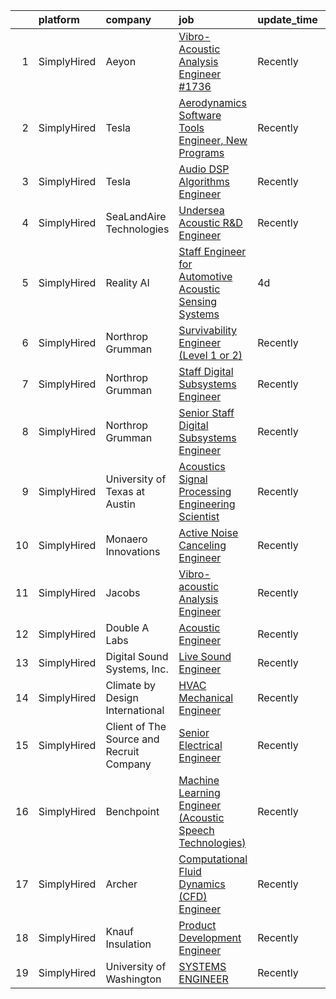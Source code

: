 

|    | platform    | company                                  | job                                                                                                                                                                    | update_time   | location        |
|---:|:------------|:-----------------------------------------|:-----------------------------------------------------------------------------------------------------------------------------------------------------------------------|:--------------|:----------------|
|  1 | SimplyHired | Aeyon                                    | [Vibro-Acoustic Analysis Engineer #1736](https://www.simplyhired.com/job/wN5XD1z_787_anypGpbUcA5MfwkbgcJZBDfI8Q3rHSfVbZ27zQ0YXQ?q=acoustic+engineer)                   | Recently      | Houston, TX     |
|  2 | SimplyHired | Tesla                                    | [Aerodynamics Software Tools Engineer, New Programs](https://www.simplyhired.com/job/zO8gcthxFQqgNmwD9bdYUrhRy13Ovr3XTHhU0ibGJoZo7L7tcfLxOw?q=acoustic+engineer)       | Recently      | Hawthorne, CA   |
|  3 | SimplyHired | Tesla                                    | [Audio DSP Algorithms Engineer](https://www.simplyhired.com/job/zAH60BVebUbm-tqlbtPYMJqnVPQZqOdx9BAgvy6qSEXoMrzIS_Y3Rw?q=acoustic+engineer)                            | Recently      | Palo Alto, CA   |
|  4 | SimplyHired | SeaLandAire Technologies                 | [Undersea Acoustic R&D Engineer](https://www.simplyhired.com/job/hZd4MM6ivHSqQ2hKkSFxDcuc5th9uhpbq2X99tdFufOh7nbm-htf8A?q=acoustic+engineer)                           | Recently      | Jackson, MI     |
|  5 | SimplyHired | Reality AI                               | [Staff Engineer for Automotive Acoustic Sensing Systems](https://www.simplyhired.com/job/Gu3mkucJt11d9d5s276r_jZXVsxoAUW2j5tdfmF465HL1N2wnzRLRA?q=acoustic+engineer)   | 4d            | United States   |
|  6 | SimplyHired | Northrop Grumman                         | [Survivability Engineer (Level 1 or 2)](https://www.simplyhired.com/job/_xW4fMDzd_6hHOgbxuz5vSUFHzHieLNuXFKH2JUlS3evYq5ApiwgJQ?q=acoustic+engineer)                    | Recently      | San Diego, CA   |
|  7 | SimplyHired | Northrop Grumman                         | [Staff Digital Subsystems Engineer](https://www.simplyhired.com/job/pQtHlv4vKiccUW_vWbyyeif_y4Ezl34oDMBxkWvBwT1kuhf3gqnrcg?q=acoustic+engineer)                        | Recently      | Linthicum, MD   |
|  8 | SimplyHired | Northrop Grumman                         | [Senior Staff Digital Subsystems Engineer](https://www.simplyhired.com/job/YjJfoNaqcv011Wqztoo9EjJ3lbELIsuf43CbU7hmECsBXHljBd8wnw?q=acoustic+engineer)                 | Recently      | Linthicum, MD   |
|  9 | SimplyHired | University of Texas at Austin            | [Acoustics Signal Processing Engineering Scientist](https://www.simplyhired.com/job/HWedRlYFTSZGHpmJpg0bJAWO-582Glb5ZSP2m0z-wdgCu3dbYdvcGA?q=acoustic+engineer)        | Recently      | Austin, TX      |
| 10 | SimplyHired | Monaero Innovations                      | [Active Noise Canceling Engineer](https://www.simplyhired.com/job/RWREWqwKgO1bdZpEW18kQGxGX4DG8CWNQl5m5g467fdpdvJl0kjgHQ?q=acoustic+engineer)                          | Recently      | Santa Maria, CA |
| 11 | SimplyHired | Jacobs                                   | [Vibro-acoustic Analysis Engineer](https://www.simplyhired.com/job/7t80OaNGX4mJ108n-4ZD3bysXGDJp-EoNcfgVRxtVXJKp6HIBQTGoQ?q=acoustic+engineer)                         | Recently      | Houston, TX     |
| 12 | SimplyHired | Double A Labs                            | [Acoustic Engineer](https://www.simplyhired.com/job/AAu9sTlg_vZ6ipzqL9VJuu51bxZkAV4x8flNUVLJWbb2AV9IhQF0Yw?q=acoustic+engineer)                                        | Recently      | Austin, TX      |
| 13 | SimplyHired | Digital Sound Systems, Inc.              | [Live Sound Engineer](https://www.simplyhired.com/job/tFxtCxEO52HfmjSSyfs80YhtmFaWXWrXZkxaZz696gruT6k6QM8epw?q=acoustic+engineer)                                      | Recently      | Kansas City, MO |
| 14 | SimplyHired | Climate by Design International          | [HVAC Mechanical Engineer](https://www.simplyhired.com/job/PWxVjpyvUBxxDMh1zp8_84GlVFwCHbHEhYhQTeYTo2vVCLwQAs3u_g?q=acoustic+engineer)                                 | Recently      | Owatonna, MN    |
| 15 | SimplyHired | Client of The Source and Recruit Company | [Senior Electrical Engineer](https://www.simplyhired.com/job/bgy-tBILIVUqw4HfSgwGPV5qi7KOvq0ezesHqRXOdl7LzLx5LeXWIQ?q=acoustic+engineer)                               | Recently      | Somerville, MA  |
| 16 | SimplyHired | Benchpoint                               | [Machine Learning Engineer (Acoustic Speech Technologies)](https://www.simplyhired.com/job/WN2les8glfJ7AlLtOUbvi8kKBo-Wq94FBAFbTFPVVkA9OBBnxZF2pQ?q=acoustic+engineer) | Recently      | Remote          |
| 17 | SimplyHired | Archer                                   | [Computational Fluid Dynamics (CFD) Engineer](https://www.simplyhired.com/job/dr7MekdYT7ABw80Ve_0xitFp-SqHgj6yo8LNOnhbdJ2POjU92lscRg?q=acoustic+engineer)              | Recently      | San Jose, CA    |
| 18 | SimplyHired | Knauf Insulation                         | [Product Development Engineer](https://www.simplyhired.com/job/iScZ4AdYZ8lYoHGtGa-5r7do-VmnP1WHcSCuhfZ92-gJI3Fy-65wrQ?q=acoustic+engineer)                             | Recently      | Shelbyville, IN |
| 19 | SimplyHired | University of Washington                 | [SYSTEMS ENGINEER](https://www.simplyhired.com/job/7rvI3Yiu5SMI8sE80mzlj2kz0LJO9MBggnpyFDXCvPo229ZSMTaGVw?q=acoustic+engineer)                                         | Recently      | Seattle, WA     |